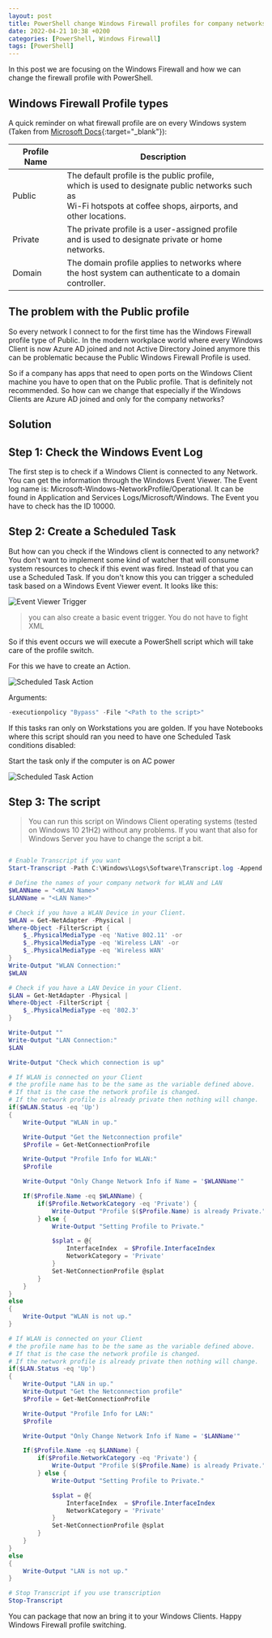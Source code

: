 ```yaml
---
layout: post
title: PowerShell change Windows Firewall profiles for company networks
date: 2022-04-21 10:38 +0200
categories: [PowerShell, Windows Firewall]
tags: [PowerShell]
---
```


In this post we are focusing on the Windows Firewall and how we can change the firewall profile with PowerShell.

## Windows Firewall Profile types
A quick reminder on what firewall profile are on every Windows system (Taken from [Microsoft Docs](https://docs.microsoft.com/en-us/previous-versions/windows/desktop/ics/windows-firewall-profiles#:~:text=Windows%20Firewall%20offers%20three%20firewall,designate%20private%20or%20home%20networks.){:target="_blank"}):

| Profile Name  | Description |
| -----------   | ----------- |
| Public        | The default profile is the public profile, <br> which is used to designate public networks such as <br> Wi-Fi hotspots at coffee shops, airports, and other locations. |
| Private       | The private profile is a user-assigned profile <br> and is used to designate private or home networks. |
| Domain        | The domain profile applies to networks where <br> the host system can authenticate to a domain controller. |

## The problem with the Public profile
So every network I connect to for the first time has the Windows Firewall profile type of Public. In the modern workplace world
where every Windows Client is now Azure AD joined and not Active Directory Joined anymore this can be problematic because
the Public Windows Firewall Profile is used.

So if a company has apps that need to open ports on the Windows Client machine you have to open that on the Public profile.
That is definitely not recommended. So how can we change that especially if the Windows Clients are Azure AD joined and only for the company networks?

## Solution

## Step 1: Check the Windows Event Log
The first step is to check if a Windows Client is connected to any Network. You can get the information through the Windows Event Viewer. The Event log name is: Microsoft-Windows-NetworkProfile/Operational. It can be found in Application and Services Logs/Microsoft/Windows. The Event you have to check has the ID 10000.

## Step 2: Create a Scheduled Task
But how can you check if the Windows client is connected to any network? You don't want to implement some kind of watcher
that will consume system resources to check if this event was fired. Instead of that you can use a Scheduled Task. If you
don't know this you can trigger a scheduled task based on a Windows Event Viewer event. It looks like this:

![Event Viewer Trigger](/assets/pictures/2022-04-21/EventViewerTrigger.jpg)

> you can also create a basic event trigger. You do not have to fight XML

So if this event occurs we will execute a PowerShell script which will take care of the profile
switch.

For this we have to create an Action.

![Scheduled Task Action](/assets/pictures/2022-04-21/ActionForScheduledTask.jpg)

Arguments:

```powershell
-executionpolicy "Bypass" -File "<Path to the script>"
```

If this tasks ran only on Workstations you are golden. If you have Notebooks where this script
should ran you need to have one Scheduled Task conditions disabled:

Start the task only if the computer is on AC power

![Scheduled Task Action](/assets/pictures/2022-04-21/ScheduledTaskCondition.jpg)

## Step 3: The script

> You can run this script on Windows Client operating systems (tested on Windows 10 21H2) without any problems. If you want that also for Windows Server you have to
change the script a bit.

```powershell

# Enable Transcript if you want
Start-Transcript -Path C:\Windows\Logs\Software\Transcript.log -Append

# Define the names of your company network for WLAN and LAN
$WLANName = "<WLAN Name>"
$LANName = "<LAN Name>"

# Check if you have a WLAN Device in your Client.
$WLAN = Get-NetAdapter -Physical |
Where-Object -FilterScript {
    $_.PhysicalMediaType -eq 'Native 802.11' -or
    $_.PhysicalMediaType -eq 'Wireless LAN' -or
    $_.PhysicalMediaType -eq 'Wireless WAN'
}
Write-Output "WLAN Connection:"
$WLAN

# Check if you have a LAN Device in your Client.
$LAN = Get-NetAdapter -Physical |
Where-Object -FilterScript {
    $_.PhysicalMediaType -eq '802.3'
}

Write-Output ""
Write-Output "LAN Connection:"
$LAN

Write-Output "Check which connection is up"

# If WLAN is connected on your Client
# the profile name has to be the same as the variable defined above.
# If that is the case the network profile is changed.
# If the network profile is already private then nothing will change.
if($WLAN.Status -eq 'Up')
{
    Write-Output "WLAN in up."

    Write-Output "Get the Netconnection profile"
    $Profile = Get-NetConnectionProfile

    Write-Output "Profile Info for WLAN:"
    $Profile

    Write-Output "Only Change Network Info if Name = '$WLANName'"

    If($Profile.Name -eq $WLANName) {
        if($Profile.NetworkCategory -eq 'Private') {
            Write-Output "Profile $($Profile.Name) is already Private."
        } else {
            Write-Output "Setting Profile to Private."

            $splat = @{
                InterfaceIndex  = $Profile.InterfaceIndex
                NetworkCategory = 'Private'
            }
            Set-NetConnectionProfile @splat
        }
    }
}
else
{
    Write-Output "WLAN is not up."
}

# If WLAN is connected on your Client
# the profile name has to be the same as the variable defined above.
# If that is the case the network profile is changed.
# If the network profile is already private then nothing will change.
if($LAN.Status -eq 'Up')
{
    Write-Output "LAN in up."
    Write-Output "Get the Netconnection profile"
    $Profile = Get-NetConnectionProfile

    Write-Output "Profile Info for LAN:"
    $Profile

    Write-Output "Only Change Network Info if Name = '$LANName'"

    If($Profile.Name -eq $LANName) {
        if($Profile.NetworkCategory -eq 'Private') {
            Write-Output "Profile $($Profile.Name) is already Private."
        } else {
            Write-Output "Setting Profile to Private."

            $splat = @{
                InterfaceIndex  = $Profile.InterfaceIndex
                NetworkCategory = 'Private'
            }
            Set-NetConnectionProfile @splat
        }
    }
}
else
{
    Write-Output "LAN is not up."
}

# Stop Transcript if you use transcription
Stop-Transcript
```

You can package that now an bring it to your Windows Clients. Happy Windows Firewall profile switching.